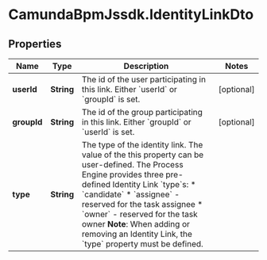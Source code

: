 # CamundaBpmJssdk.IdentityLinkDto

## Properties

Name | Type | Description | Notes
------------ | ------------- | ------------- | -------------
**userId** | **String** | The id of the user participating in this link. Either &#x60;userId&#x60; or &#x60;groupId&#x60; is set. | [optional] 
**groupId** | **String** | The id of the group participating in this link. Either &#x60;groupId&#x60; or &#x60;userId&#x60; is set. | [optional] 
**type** | **String** | The type of the identity link. The value of the this property can be user-defined. The Process Engine provides three pre-defined Identity Link &#x60;type&#x60;s:  * &#x60;candidate&#x60; * &#x60;assignee&#x60; - reserved for the task assignee * &#x60;owner&#x60; - reserved for the task owner  **Note**: When adding or removing an Identity Link, the &#x60;type&#x60; property must be defined. | 


